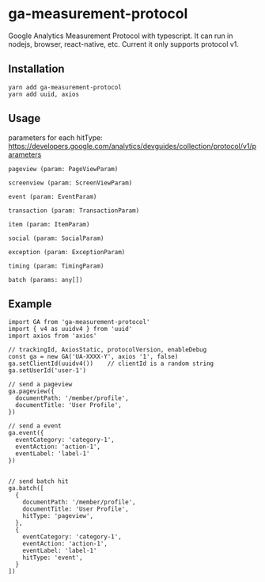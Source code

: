 # ga-measurement-protocol
Google Analytics Measurement Protocol with typescript. It can run in nodejs, browser, react-native, etc.
Current it only supports protocol v1.


## Installation

```
yarn add ga-measurement-protocol
yarn add uuid, axios
```

## Usage
parameters for each hitType: https://developers.google.com/analytics/devguides/collection/protocol/v1/parameters

```
pageview (param: PageViewParam)

screenview (param: ScreenViewParam)

event (param: EventParam)

transaction (param: TransactionParam)

item (param: ItemParam)

social (param: SocialParam)

exception (param: ExceptionParam)

timing (param: TimingParam)

batch (params: any[])
```

## Example

```
import GA from 'ga-measurement-protocol'
import { v4 as uuidv4 } from 'uuid'
import axios from 'axios'

// trackingId, AxiosStatic, protocolVersion, enableDebug
const ga = new GA('UA-XXXX-Y', axios '1', false)
ga.setClientId(uuidv4())    // clientId is a random string
ga.setUserId('user-1')

// send a pageview
ga.pageview({
  documentPath: '/member/profile',
  documentTitle: 'User Profile',
})

// send a event
ga.event({
  eventCategory: 'category-1',
  eventAction: 'action-1',
  eventLabel: 'label-1'
})


// send batch hit
ga.batch([
  {
    documentPath: '/member/profile',
    documentTitle: 'User Profile',
    hitType: 'pageview',
  },
  {
    eventCategory: 'category-1',
    eventAction: 'action-1',
    eventLabel: 'label-1'
    hitType: 'event',
  }
])
```

